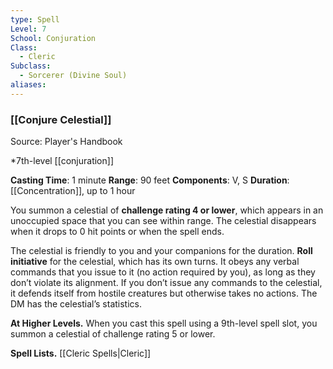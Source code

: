 ```yaml
---
type: Spell
Level: 7
School: Conjuration
Class:
  - Cleric
Subclass:
  - Sorcerer (Divine Soul)
aliases:
---
```

### [[Conjure Celestial]]

Source: Player's Handbook

*7th-level [[conjuration]]

**Casting Time**: 1 minute
**Range**: 90 feet
**Components**: V, S
**Duration**: [[Concentration]], up to 1 hour

You summon a celestial of **challenge rating 4 or lower**, which appears in an unoccupied space that you can see within range. The celestial disappears when it drops to 0 hit points or when the spell ends.

The celestial is friendly to you and your companions for the duration. **Roll initiative** for the celestial, which has its own turns. It obeys any verbal commands that you issue to it (no action required by you), as long as they don’t violate its alignment. If you don’t issue any commands to the celestial, it defends itself from hostile creatures but otherwise takes no actions. The DM has the celestial’s statistics.

**At Higher Levels.** When you cast this spell using a 9th-level spell slot, you summon a celestial of challenge rating 5 or lower.

**Spell Lists.** [[Cleric Spells|Cleric]] 